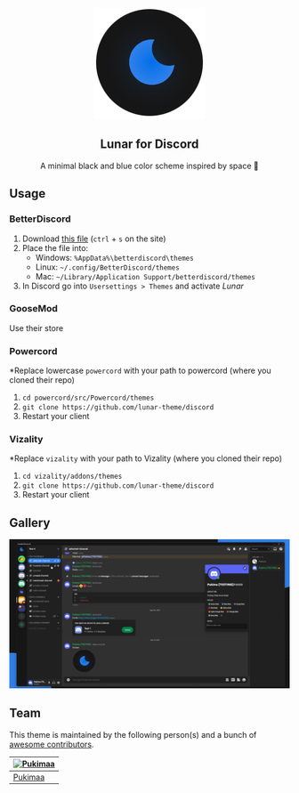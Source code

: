 <p align="center">
    <img src="https://github.com/lunar-theme/lunar-theme/raw/main/assets/icon-rounded.png" alt="Lunar Logo" />
    <h2 align="center">Lunar for Discord</h2>
</p>

<p align="center">A minimal black and blue color scheme inspired by space 🚀</p>

## Usage
### BetterDiscord
1. Download [this file](https://lunar-theme.github.io/discord/lunar.theme.css) (`ctrl` + `s` on the site)
2. Place the file into:
    - Windows: `%AppData%\betterdiscord\themes`
    - Linux: `~/.config/BetterDiscord/themes`
    - Mac: `~/Library/Application Support/betterdiscord/themes`
3. In Discord go into `Usersettings > Themes` and activate *Lunar*

### GooseMod
Use their store

### Powercord
*Replace lowercase `powercord` with your path to powercord (where you cloned their repo)
1. `cd powercord/src/Powercord/themes`
2. `git clone https://github.com/lunar-theme/discord`
3. Restart your client

### Vizality
*Replace `vizality` with your path to Vizality (where you cloned their repo)
1. `cd vizality/addons/themes`
2. `git clone https://github.com/lunar-theme/discord`
3. Restart your client

## Gallery

![Preview](assets/preview.png)

## Team

This theme is maintained by the following person(s) and a bunch of [awesome contributors](https://github.com/lunar-theme/template/graphs/contributors).

[![Pukimaa](https://avatars.githubusercontent.com/u/58347116?v=4)](https://github.com/Pukimaa) |
--- |
|[Pukimaa](https://github.com/Pukimaa) |
